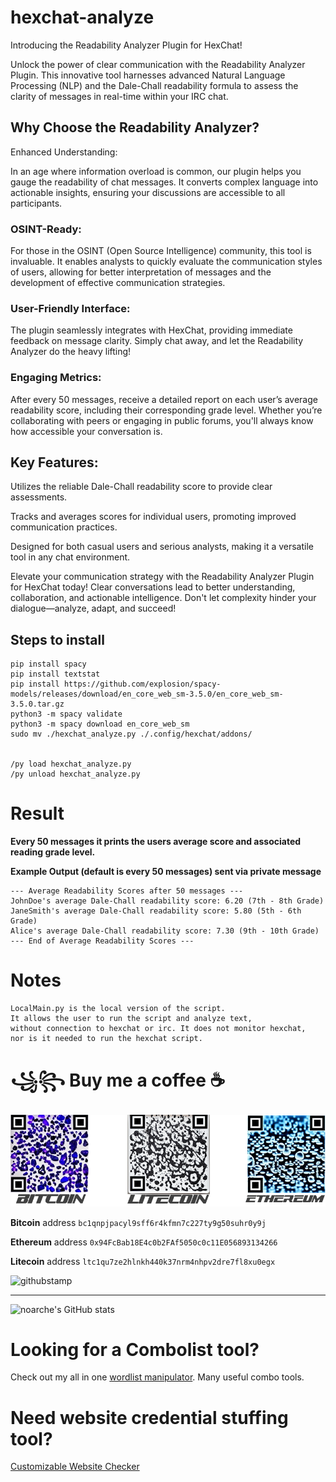 # hexchat-analyze
Introducing the Readability Analyzer Plugin for HexChat!


 Unlock the power of clear communication with the Readability Analyzer Plugin. This innovative tool harnesses advanced Natural Language Processing (NLP) and the Dale-Chall readability formula to assess the clarity of messages in real-time within your IRC chat.


## Why Choose the Readability Analyzer?


Enhanced Understanding:

In an age where information overload is common, our plugin helps you gauge the readability of chat messages. It converts complex language into actionable insights, ensuring your discussions are accessible to all participants.

### OSINT-Ready: 

For those in the OSINT (Open Source Intelligence) community, this tool is invaluable. It enables analysts to quickly evaluate the communication styles of users, allowing for better interpretation of messages and the development of effective communication strategies.

### User-Friendly Interface:

The plugin seamlessly integrates with HexChat, providing immediate feedback on message clarity. Simply chat away, and let the Readability Analyzer do the heavy lifting!

### Engaging Metrics: 

After every 50 messages, receive a detailed report on each user’s average readability score, including their corresponding grade level. Whether you’re collaborating with peers or engaging in public forums, you'll always know how accessible your conversation is.

## Key Features:


Utilizes the reliable Dale-Chall readability score to provide clear assessments.

Tracks and averages scores for individual users, promoting improved communication practices.

Designed for both casual users and serious analysts, making it a versatile tool in any chat environment.

Elevate your communication strategy with the Readability Analyzer Plugin for HexChat today! Clear conversations lead to better understanding, collaboration, and actionable intelligence. Don't let complexity hinder your dialogue—analyze, adapt, and succeed!


## Steps to install

    pip install spacy
    pip install textstat
    pip install https://github.com/explosion/spacy-models/releases/download/en_core_web_sm-3.5.0/en_core_web_sm-3.5.0.tar.gz
    python3 -m spacy validate
    python3 -m spacy download en_core_web_sm
    sudo mv ./hexchat_analyze.py ./.config/hexchat/addons/


    /py load hexchat_analyze.py
    /py unload hexchat_analyze.py

# Result

**Every 50 messages it prints the users average score and associated reading grade level.**

**Example Output (default is every 50 messages) sent via private message**

    --- Average Readability Scores after 50 messages ---
    JohnDoe's average Dale-Chall readability score: 6.20 (7th - 8th Grade)
    JaneSmith's average Dale-Chall readability score: 5.80 (5th - 6th Grade)
    Alice's average Dale-Chall readability score: 7.30 (9th - 10th Grade)
    --- End of Average Readability Scores ---


# Notes

    LocalMain.py is the local version of the script. 
    It allows the user to run the script and analyze text, 
    without connection to hexchat or irc. It does not monitor hexchat, 
    nor is it needed to run the hexchat script. 

# ꧁꧂  Buy me a coffee ☕

![qrCode](https://raw.githubusercontent.com/noarche/cd-ripper/main/unrelated-ignore/CryptoQRcodes.png)

**Bitcoin** address `bc1qnpjpacyl9sff6r4kfmn7c227ty9g50suhr0y9j`


**Ethereum** address `0x94FcBab18E4c0b2FAf5050c0c11E056893134266`


**Litecoin** address `ltc1qu7ze2hlnkh440k37nrm4nhpv2dre7fl8xu0egx`

![githubstamp](https://github.com/user-attachments/assets/d7b584e2-ba2a-442c-8783-9acb3a4781a5)


-------------------------------------------------------------------

![noarche's GitHub stats](https://github-readme-stats.vercel.app/api?username=noarche&show_icons=true&theme=transparent)

# Looking for a Combolist tool?

Check out my all in one [wordlist manipulator](https://github.com/noarche/ComboToolPro-GUI). Many useful combo tools. 



# Need website credential stuffing tool?

[Customizable Website Checker](https://github.com/noarche/brute)
